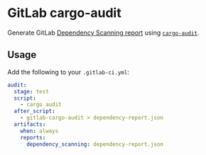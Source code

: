 # GitLab cargo-audit

Generate GitLab [Dependency Scanning report](https://docs.gitlab.com/ee/user/application_security/dependency_scanning/) using [`cargo-audit`](https://github.com/rustsec/rustsec).

## Usage

Add the following to your `.gitlab-ci.yml`:

```yaml
audit:
  stage: test
  script:
    - cargo audit
  after_script:
    - gitlab-cargo-audit > dependency-report.json
  artifacts:
    when: always
    reports:
      dependency_scanning: dependency-report.json
```
